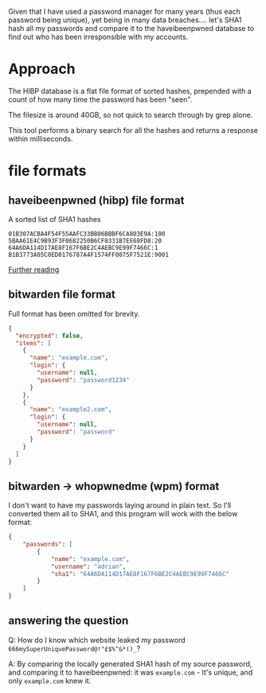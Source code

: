 Given that I have used a password manager for many years (thus each password being unique), yet being in many data breaches.... let's SHA1 hash all my passwords and compare it to the haveibeenpwned database to find out who has been irresponsible with my accounts.

# Approach
The HIBP database is a flat file format of sorted hashes, prepended with a count of how many time the password has been "seen". 

The filesize is around 40GB, so not quick to search through by grep alone. 

This tool performs a binary search for all the hashes and returns a response within milliseconds.

# file formats
## haveibeenpwned (hibp) file format
A sorted list of SHA1 hashes
```
01B307ACBA4F54F55AAFC33BB06BBBF6CA803E9A:100
5BAA61E4C9B93F3F0682250B6CF8331B7EE68FD8:20
64A6DA114D17AE8F167F6BE2C4AEBC9E99F7466C:1
B1B3773A05C0ED0176787A4F1574FF0075F7521E:9001
```

[Further reading](https://haveibeenpwned.com/Passwords)

## bitwarden file format
Full format has been omitted for brevity.
```json
{
  "encrypted": false,
  "items": [
    {
      "name": "example.com",
      "login": {
        "username": null,
        "password": "password1234"
      }
    },
    {
      "name": "example2.com",
      "login": {
        "username": null,
        "password": "password"
      }
    }
  ]
}
```

## bitwarden -> whopwnedme (wpm) format
I don't want to have my passwords laying around in plain text. So I'll converted them all to SHA1, and this program will work with the below format:
```json
{
    "passwords": [
        {
            "name": "example.com",
            "username": "adrian",
            "sha1": "64A6DA114D17AE8F167F6BE2C4AEBC9E99F7466C"
        }
    ]
}
```

## answering the question
Q: How do I know which website leaked my password `666mySuperUniquePassword@!"£$%^&*()_`?

A: By comparing the locally generated SHA1 hash of my source password, and comparing it to haveibeenpwned: it was `example.com` - It's unique, and only `example.com` knew it.